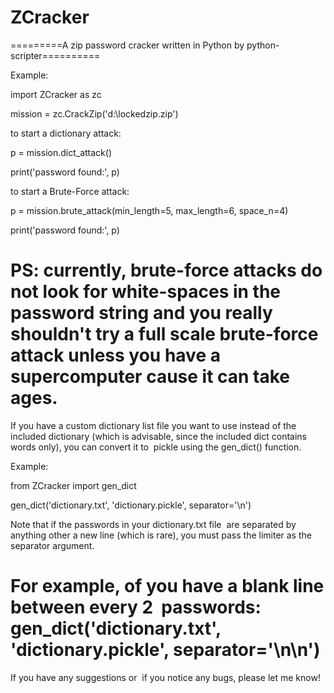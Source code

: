 # ZCracker

=========A zip password cracker written in Python by python-scripter==========

Example:

import ZCracker as zc

mission = zc.CrackZip('d:\lockedzip.zip')

to start a dictionary attack:

p = mission.dict_attack()

print('password found:', p)

to start a Brute-Force attack:

p = mission.brute_attack(min_length=5, max_length=6, space_n=4)

print('password found:', p)

PS: currently, brute-force attacks do not look for white-spaces in the password string and you really shouldn't try a full scale brute-force attack unless you have a supercomputer cause it can take ages.
===============================================================

If you have a custom dictionary list file you want to use instead of the included dictionary (which is advisable, since the included dict  contains words only), you can convert it to  pickle using the  gen_dict() function.

Example:

from ZCracker import gen_dict

gen_dict('dictionary.txt', 'dictionary.pickle', separator='\n')

Note that if the passwords in your dictionary.txt file  are separated by anything other  a new line (which is rare), you must pass the limiter as the separator argument.

For example, of  you have a blank line between every 2  passwords:
gen_dict('dictionary.txt', 'dictionary.pickle', separator='\n\n')
=============================================================

If you have any suggestions or  if you notice any bugs, please let me know!
